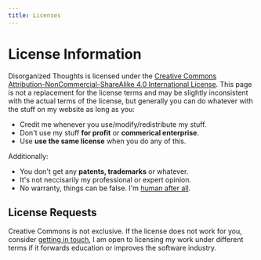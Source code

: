 ```yaml
---
title: Licenses
---
```


# License Information

Disorganized Thoughts is licensed under the [Creative Commons Attribution-NonCommercial-ShareAlike 4.0 International License][CC-BY-NC-SA4]. This page is not a replacement for the license terms and may be slightly inconsistent with the actual terms of the license, but generally you can do whatever with the stuff on my website as long as you:
- Credit me whenever you use/modify/redistribute my stuff.
- Don't use my stuff **for profit** or **commerical enterprise**.
- Use **use the same license** when you do any of this.

Additionally:
- You don't get any **patents, trademarks** or whatever.
- It's not neccisarily my professional or expert opinion.
- No warranty, things can be false. I'm [human after all](https://www.youtube.com/watch?v=PXYeARRyDWk).

[CC-BY-NC-SA4]: http://creativecommons.org/licenses/by-nc-sa/4.0/

## License Requests

Creative Commons is not exclusive. If the license does not work for you, consider [getting in touch](/contact), I am open to licensing my work under different terms if it forwards education or improves the software industry.
